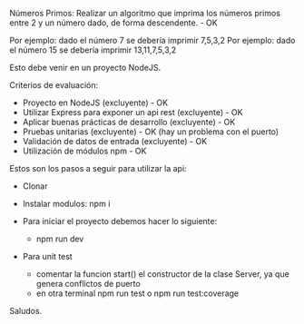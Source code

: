 Números Primos:
Realizar un algoritmo que imprima los números primos entre 2 y un número dado, de forma descendente. - OK

Por ejemplo: dado el número 7 se debería imprimir 7,5,3,2
Por ejemplo: dado el número 15 se debería imprimir 13,11,7,5,3,2 

Esto debe venir en un proyecto NodeJS.

Criterios de evaluación:
- Proyecto en NodeJS (excluyente) - OK
- Utilizar Express para exponer un api rest (excluyente) - OK
- Aplicar buenas prácticas de desarrollo (excluyente) - OK
- Pruebas unitarias (excluyente) - OK (hay un problema con el puerto)
- Validación de datos de entrada (excluyente) - OK
- Utilización de módulos npm - OK


Estos son los pasos a seguir para utilizar la api:

+ Clonar
+ Instalar modulos: npm i
+ Para iniciar el proyecto debemos hacer lo siguiente:
    * npm run dev

+ Para unit test 
    * comentar la funcion start() el constructor de la clase Server, ya que genera conflictos de puerto
    * en otra terminal npm run test o npm run test:coverage
    

Saludos.
